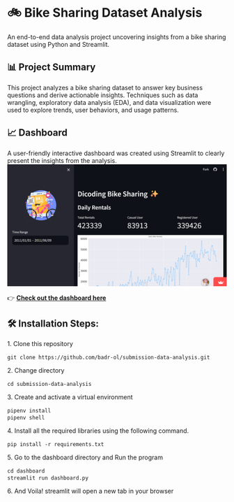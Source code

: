 # 🚲 Bike Sharing Dataset Analysis

An end-to-end data analysis project uncovering insights from a bike sharing dataset using Python and Streamlit.

## 📊 Project Summary

This project analyzes a bike sharing dataset to answer key business questions and derive actionable insights. Techniques such as data wrangling, exploratory data analysis (EDA), and data visualization were used to explore trends, user behaviors, and usage patterns.

## 📈 Dashboard

A user-friendly interactive dashboard was created using Streamlit to clearly present the insights from the analysis.
![Coffee Sales Dashboard](preview.png)

👉 **[Check out the dashboard here](https://submission-bike-sharing.streamlit.app/)**


<h2>🛠️ Installation Steps:</h2>

<p>1. Clone this repository</p>

```
git clone https://github.com/badr-ol/submission-data-analysis.git
```
<p>2. Change directory</p>

```
cd submission-data-analysis
```
<p>3. Create and activate a virtual environment</p>

```
pipenv install
pipenv shell
```
<p>4. Install all the required libraries using the following command.</p>

```
pip install -r requirements.txt
```
<p>5. Go to the dashboard directory and Run the program</p>

```
cd dashboard
streamlit run dashboard.py
```
<p>6. And Voila! streamlit will open a new tab in your browser</p>
